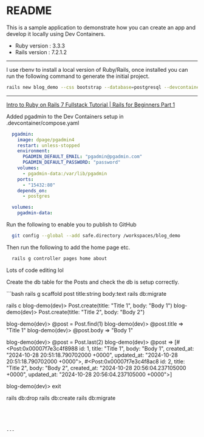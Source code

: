 # README

This is a sample application to demonstrate how you can create an app and develop it locally using Dev Containers.

* Ruby version : 3.3.3
* Rails version : 7.2.1.2

---

I use rbenv to install a local version of Ruby/Rails, once installed you can run the following
command to generate the initial project.

```bash
rails new blog_demo --css bootstrap --database=postgresql --devcontainer
```

---

[Intro to Ruby on Rails 7 Fullstack Tutorial | Rails for Beginners Part 1](https://www.youtube.com/watch?v=TlgSp2XPCY4&list=PL3mtAHT_eRezB9fnoIcKS4vYFjm23vddb&index=1&t=136s)

Added pgadmin to the Dev Containers setup in .devcontainer/compose.yaml

```yaml
  pgadmin:
    image: dpage/pgadmin4
    restart: unless-stopped
    environment:
      PGADMIN_DEFAULT_EMAIL: "pgadmin@pgadmin.com"
      PGADMIN_DEFAULT_PASSWORD: "password"
    volumes:
      - pgadmin-data:/var/lib/pgadmin
    ports:
      - "15432:80"
    depends_on:
      - postgres

  volumes:
    pgadmin-data:
```

Run the following to enable you to publish to GitHub

```bash
  git config --global --add safe.directory /workspaces/blog_demo
```

Then run the following to add the home page etc.

```bash
  rails g controller pages home about
```
<p> Lots of code editing lol </p>

<p> Create the db table for the Posts and check the db is setup correctly. </p>
```bash
  rails g scaffold post title:string body:text
  rails db:migrate

  rails c
  blog-demo(dev)> Post.create(title: "Title 1", body: "Body 1")
  blog-demo(dev)> Post.create(title: "Title 2", body: "Body 2")

  blog-demo(dev)> @post = Post.find(1)
  blog-demo(dev)> @post.title
  => "Title 1"
  blog-demo(dev)> @post.body
  => "Body 1"

  blog-demo(dev)> @post = Post.last(2)
  blog-demo(dev)> @post
  =>
  [#<Post:0x00007f7e3c4f8988
    id: 1,
    title: "Title 1",
    body: "Body 1",
    created_at: "2024-10-28 20:51:18.790702000 +0000",
    updated_at: "2024-10-28 20:51:18.790702000 +0000">,
  #<Post:0x00007f7e3c4f8ac8
    id: 2,
    title: "Title 2",
    body: "Body 2",
    created_at: "2024-10-28 20:56:04.237105000 +0000",
    updated_at: "2024-10-28 20:56:04.237105000 +0000">]

  blog-demo(dev)> exit

  rails db:drop
  rails db:create
  rails db:migrate
```




---
